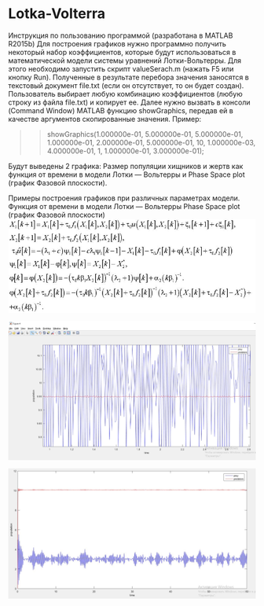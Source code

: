 Lotka-Volterra
==============
Инструкция по пользованию программой (разработана в MATLAB R2015b)
Для построения графиков нужно программно получить некоторый набор коэффициентов, которые будут использоваться в математической модели системы уравнений Лотки-Вольтерры. Для этого необходимо запустить скрипт valueSerach.m (нажать F5 или кнопку Run).
Полученные в результате перебора значения заносятся в текстовый документ file.txt (если он отсутствует, то он будет создан).
Пользователь выбирает любую комбинацию коэффициентов (любую строку из файла file.txt) и копирует ее.
Далее нужно вызвать в консоли (Command Window) MATLAB функцию showGraphics, передав ей в качестве аргументов скопированные значения.
Пример: 
>> showGraphics(1.000000e-01, 5.000000e-01, 5.000000e-01, 1.000000e-01, 2.000000e-01, 5.000000e-01, 10, 1.000000e-03, 4.000000e-01, 1, 1.000000e-01, 3.000000e-01); 

Будут выведены 2 графика: Размер популяции хищников и жертв как функция от времени в модели Лотки — Вольтерры и Phase Space plot (график Фазовой плоскости).

Примеры построения графиков при различных параметрах модели. 
Функция от времени в модели Лотки — Вольтерры
Phase Space plot (график Фазовой плоскости)
![Screenshot](model.JPG)

![Screenshot](graphics_example1.jpg)

![Screenshot](graphics_example2.JPG)
